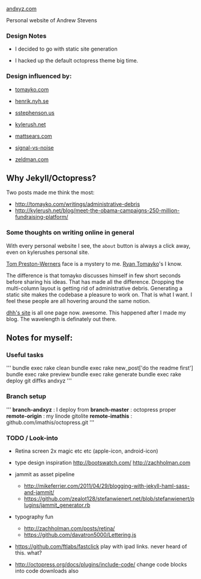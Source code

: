 [andxyz.com](http://andxyz.com/)

Personal website of Andrew Stevens

### Design Notes

  - I decided to go with static site generation

  - I hacked up the default octopress theme big time.

### Design influenced by:

  - [tomayko.com](http://tomayko.com)

  - [henrik.nyh.se](http://henrik.nyh.se)

  - [sstephenson.us](http://sstephenson.us/)

  - [kylerush.net](http://kylerush.net/about-kyle-rush)

  - [mattsears.com](http://mattsears.com/)

  - [signal-vs-noise](http://37signals.com/svn/)

  - [zeldman.com](http://www.zeldman.com/2012/05/18/web-design-manifesto-2012/)

## Why Jekyll/Octopress?

Two posts made me think the most:

- http://tomayko.com/writings/administrative-debris
- http://kylerush.net/blog/meet-the-obama-campaigns-250-million-fundraising-platform/

### Some thoughts on writing online in general

With every personal website I see, the <code>about</code> button is always a click away, even on kylerushes personal site.

[Tom Preston-Werners](http://tom.preston-werner.com) face is a mystery to me.
[Ryan Tomayko](http://tomayko.com)'s I know.

The difference is that tomayko discusses himself in few short seconds before sharing his ideas. That has made all the difference. Dropping the multi-column layout is getting rid of administrative debris. Generating a static site makes the codebase a pleasure to work on. That is what I want. I feel these people are all hovering around the same notion.

[dhh's site](http://david.heinemeierhansson.com/) is all one page now. awesome. This happened after I made my blog. The wavelength is definately out there.

## Notes for myself:

### Useful tasks

'''
  bundle exec rake clean
  bundle exec rake new_post['do the readme first']
  bundle exec rake preview
  bundle exec rake generate
  bundle exec rake deploy
  git diffks andxyz
'''

### Branch setup

'''
  **branch-andxyz** : I deploy from
  **branch-master** : octopress proper
  **remote-origin** : my linode gitolite
  **remote-imathis** : github.com/imathis/octopress.git
'''

### TODO / Look-into

- Retina screen 2x magic etc etc (apple-icon, android-icon)

- type design inspiration http://bootswatch.com/  http://zachholman.com

- jammit as asset pipeline
  - http://mikeferrier.com/2011/04/29/blogging-with-jekyll-haml-sass-and-jammit/
  - https://github.com/zealot128/stefanwienert.net/blob/stefanwienert/plugins/jammit_generator.rb

- typography fun
  - http://zachholman.com/posts/retina/
  - https://github.com/davatron5000/Lettering.js

- https://github.com/ftlabs/fastclick play with ipad links. never heard of this. what?

- http://octopress.org/docs/plugins/include-code/ change code blocks into code downloads also

